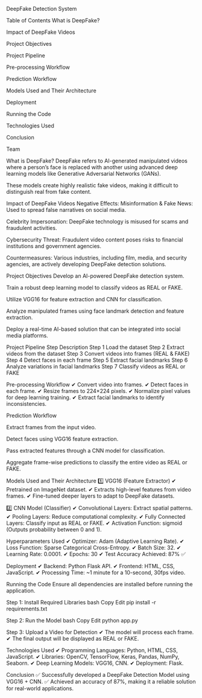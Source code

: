 DeepFake Detection System

Table of Contents
What is DeepFake?

Impact of DeepFake Videos

Project Objectives

Project Pipeline

Pre-processing Workflow

Prediction Workflow

Models Used and Their Architecture

Deployment

Running the Code

Technologies Used

Conclusion

Team

What is DeepFake?
DeepFake refers to AI-generated manipulated videos where a person’s face is replaced with another using advanced deep learning models like Generative Adversarial Networks (GANs).

These models create highly realistic fake videos, making it difficult to distinguish real from fake content.

Impact of DeepFake Videos
Negative Effects:
Misinformation & Fake News: Used to spread false narratives on social media.

Celebrity Impersonation: DeepFake technology is misused for scams and fraudulent activities.

Cybersecurity Threat: Fraudulent video content poses risks to financial institutions and government agencies.

Countermeasures:
Various industries, including film, media, and security agencies, are actively developing DeepFake detection solutions.

Project Objectives
Develop an AI-powered DeepFake detection system.

Train a robust deep learning model to classify videos as REAL or FAKE.

Utilize VGG16 for feature extraction and CNN for classification.

Analyze manipulated frames using face landmark detection and feature extraction.

Deploy a real-time AI-based solution that can be integrated into social media platforms.

Project Pipeline
Step	Description
Step 1	Load the dataset
Step 2	Extract videos from the dataset
Step 3	Convert videos into frames (REAL & FAKE)
Step 4	Detect faces in each frame
Step 5	Extract facial landmarks
Step 6	Analyze variations in facial landmarks
Step 7	Classify videos as REAL or FAKE

Pre-processing Workflow
✔ Convert video into frames.
✔ Detect faces in each frame.
✔ Resize frames to 224×224 pixels.
✔ Normalize pixel values for deep learning training.
✔ Extract facial landmarks to identify inconsistencies.

Prediction Workflow

Extract frames from the input video.

Detect faces using VGG16 feature extraction.

Pass extracted features through a CNN model for classification.

Aggregate frame-wise predictions to classify the entire video as REAL or FAKE.

Models Used and Their Architecture
1️⃣ VGG16 (Feature Extractor)
✔ Pretrained on ImageNet dataset.
✔ Extracts high-level features from video frames.
✔ Fine-tuned deeper layers to adapt to DeepFake datasets.

2️⃣ CNN Model (Classifier)
✔ Convolutional Layers: Extract spatial patterns.
✔ Pooling Layers: Reduce computational complexity.
✔ Fully Connected Layers: Classify input as REAL or FAKE.
✔ Activation Function: sigmoid (Outputs probability between 0 and 1).

Hyperparameters Used
✔ Optimizer: Adam (Adaptive Learning Rate).
✔ Loss Function: Sparse Categorical Cross-Entropy.
✔ Batch Size: 32.
✔ Learning Rate: 0.0001.
✔ Epochs: 30
✔ Test Accuracy Achieved: 87% ✅

Deployment
✔ Backend: Python Flask API.
✔ Frontend: HTML, CSS, JavaScript.
✔ Processing Time: ~1 minute for a 10-second, 30fps video.

Running the Code
Ensure all dependencies are installed before running the application.

Step 1: Install Required Libraries
bash
Copy
Edit
pip install -r requirements.txt

Step 2: Run the Model
bash
Copy
Edit
python app.py

Step 3: Upload a Video for Detection
✔ The model will process each frame.
✔ The final output will be displayed as REAL or FAKE.

Technologies Used
✔ Programming Languages: Python, HTML, CSS, JavaScript.
✔ Libraries: OpenCV, TensorFlow, Keras, Pandas, NumPy, Seaborn.
✔ Deep Learning Models: VGG16, CNN.
✔ Deployment: Flask.

Conclusion
✅ Successfully developed a DeepFake Detection Model using VGG16 + CNN.
✅ Achieved an accuracy of 87%, making it a reliable solution for real-world applications.